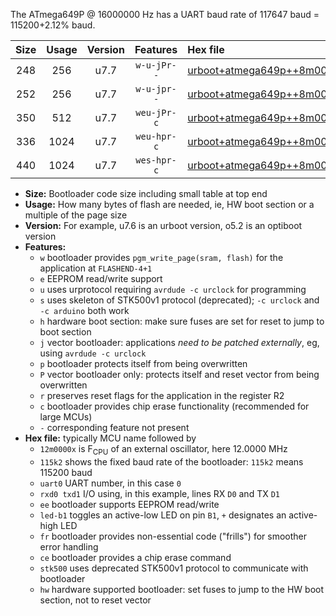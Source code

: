 The ATmega649P @ 16000000 Hz has a UART baud rate of 117647 baud = 115200+2.12% baud.

|Size|Usage|Version|Features|Hex file|
|:-:|:-:|:-:|:-:|:--|
|248|256|u7.7|`w-u-jPr--`|[urboot+atmega649p++8m0000x+++57k6_uart0_rxe0_txe1_led+b5.hex](https://raw.githubusercontent.com/stefanrueger/urboot.hex/main/cores/megacore/atmega649p/external_oscillator/fcpu++8m0000_Hz/br+++57k6_bps/urboot+atmega649p++8m0000x+++57k6_uart0_rxe0_txe1_led+b5.hex)|
|252|256|u7.7|`w-u-jpr--`|[urboot+atmega649p++8m0000x+++57k6_uart0_rxe0_txe1_led+b5_fr.hex](https://raw.githubusercontent.com/stefanrueger/urboot.hex/main/cores/megacore/atmega649p/external_oscillator/fcpu++8m0000_Hz/br+++57k6_bps/urboot+atmega649p++8m0000x+++57k6_uart0_rxe0_txe1_led+b5_fr.hex)|
|350|512|u7.7|`weu-jPr-c`|[urboot+atmega649p++8m0000x+++57k6_uart0_rxe0_txe1_ee_led+b5_fr_ce.hex](https://raw.githubusercontent.com/stefanrueger/urboot.hex/main/cores/megacore/atmega649p/external_oscillator/fcpu++8m0000_Hz/br+++57k6_bps/urboot+atmega649p++8m0000x+++57k6_uart0_rxe0_txe1_ee_led+b5_fr_ce.hex)|
|336|1024|u7.7|`weu-hpr-c`|[urboot+atmega649p++8m0000x+++57k6_uart0_rxe0_txe1_ee_led+b5_fr_ce_hw.hex](https://raw.githubusercontent.com/stefanrueger/urboot.hex/main/cores/megacore/atmega649p/external_oscillator/fcpu++8m0000_Hz/br+++57k6_bps/urboot+atmega649p++8m0000x+++57k6_uart0_rxe0_txe1_ee_led+b5_fr_ce_hw.hex)|
|440|1024|u7.7|`wes-hpr-c`|[urboot+atmega649p++8m0000x+++57k6_uart0_rxe0_txe1_ee_led+b5_fr_ce_stk500_hw.hex](https://raw.githubusercontent.com/stefanrueger/urboot.hex/main/cores/megacore/atmega649p/external_oscillator/fcpu++8m0000_Hz/br+++57k6_bps/urboot+atmega649p++8m0000x+++57k6_uart0_rxe0_txe1_ee_led+b5_fr_ce_stk500_hw.hex)|

- **Size:** Bootloader code size including small table at top end
- **Usage:** How many bytes of flash are needed, ie, HW boot section or a multiple of the page size
- **Version:** For example, u7.6 is an urboot version, o5.2 is an optiboot version
- **Features:**
  + `w` bootloader provides `pgm_write_page(sram, flash)` for the application at `FLASHEND-4+1`
  + `e` EEPROM read/write support
  + `u` uses urprotocol requiring `avrdude -c urclock` for programming
  + `s` uses skeleton of STK500v1 protocol (deprecated); `-c urclock` and `-c arduino` both work
  + `h` hardware boot section: make sure fuses are set for reset to jump to boot section
  + `j` vector bootloader: applications *need to be patched externally*, eg, using `avrdude -c urclock`
  + `p` bootloader protects itself from being overwritten
  + `P` vector bootloader only: protects itself and reset vector from being overwritten
  + `r` preserves reset flags for the application in the register R2
  + `c` bootloader provides chip erase functionality (recommended for large MCUs)
  + `-` corresponding feature not present
- **Hex file:** typically MCU name followed by
  + `12m0000x` is F<sub>CPU</sub> of an external oscillator, here 12.0000 MHz
  + `115k2` shows the fixed baud rate of the bootloader: `115k2` means 115200 baud
  + `uart0` UART number, in this case `0`
  + `rxd0 txd1` I/O using, in this example, lines RX `D0` and TX `D1`
  + `ee` bootloader supports EEPROM read/write
  + `led-b1` toggles an active-low LED on pin `B1`, `+` designates an active-high LED
  + `fr` bootloader provides non-essential code ("frills") for smoother error handling
  + `ce` bootloader provides a chip erase command
  + `stk500` uses deprecated STK500v1 protocol to communicate with bootloader
  + `hw` hardware supported bootloader: set fuses to jump to the HW boot section, not to reset vector
